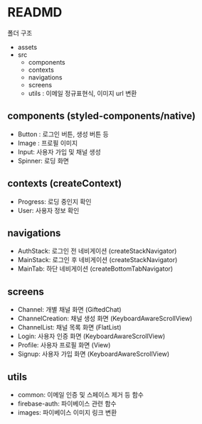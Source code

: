 # READMD

폴더 구조

- assets
- src
  - components
  - contexts
  - navigations
  - screens
  - utils : 이메일 정규표현식, 이미지 url 변환



## components (styled-components/native)

- Button : 로그인 버튼, 생성 버튼 등
- Image : 프로필 이미지
- Input: 사용자 가입 및 채널 생성
- Spinner: 로딩 화면

## contexts (createContext)

- Progress: 로딩 중인지 확인
- User: 사용자 정보 확인

## navigations

- AuthStack: 로그인 전 네비게이션 (createStackNavigator)
- MainStack: 로그인 후 네비게이션 (createStackNavigator)
- MainTab: 하단 네비게이션 (createBottomTabNavigator)

## screens

- Channel: 개별 채널 화면 (GiftedChat)
- ChannelCreation: 채널 생성 화면 (KeyboardAwareScrollView)
- ChannelList: 채널 목록 화면 (FlatList)
- Login: 사용자 인증 화면 (KeyboardAwareScrollView)
- Profile: 사용자 프로필 화면 (View)
- Signup: 사용자 가입 화면 (KeyboardAwareScrollView)

## utils

- common: 이메일 인증 및 스페이스 제거 등 함수
- firebase-auth: 파이베이스 관련 함수
- images: 파이베이스 이미지 링크 변환


